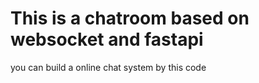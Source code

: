 # This is a chatroom based on websocket and fastapi
you can build a online chat system by this code

